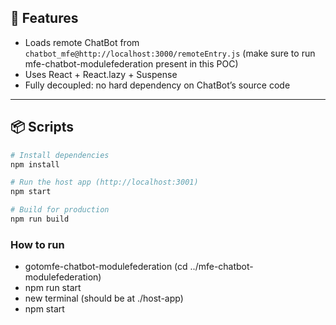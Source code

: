 ## 🚀 Features

- Loads remote ChatBot from `chatbot_mfe@http://localhost:3000/remoteEntry.js` (make sure to run mfe-chatbot-modulefederation present in this POC)
- Uses React + React.lazy + Suspense
- Fully decoupled: no hard dependency on ChatBot’s source code

---

## 📦 Scripts

```bash
# Install dependencies
npm install

# Run the host app (http://localhost:3001)
npm start

# Build for production
npm run build
```

### How to run

- gotomfe-chatbot-modulefederation (cd ../mfe-chatbot-modulefederation)
- npm run start
- new terminal (should be at ./host-app)
- npm start
